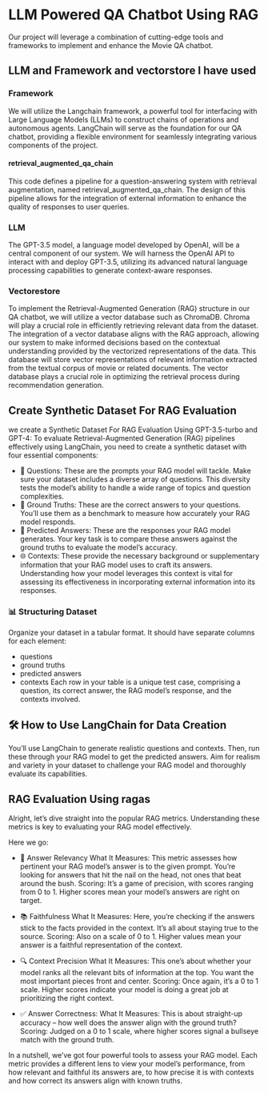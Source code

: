 # LLM Powered QA Chatbot Using RAG
Our project will leverage a combination of cutting-edge tools and frameworks to implement and enhance the Movie QA chatbot. 

## LLM and Framework and vectorstore I have used

### Framework
We will utilize the Langchain framework, a powerful tool for interfacing with Large Language Models (LLMs) to construct chains of operations and autonomous agents.
LangChain will serve as the foundation for our QA chatbot, providing a flexible environment for seamlessly integrating various components of the project.

####  retrieval_augmented_qa_chain
This code defines a pipeline for a question-answering system with retrieval augmentation, named retrieval_augmented_qa_chain.
The design of this pipeline allows for the integration of external information to enhance the quality of responses to user queries.

### LLM 
The GPT-3.5 model, a language model developed by OpenAI, will be a central component of our system.
We will harness the OpenAI API to interact with and deploy GPT-3.5, utilizing its advanced natural language processing capabilities to generate context-aware responses.

### Vectorestore
To implement the Retrieval-Augmented Generation (RAG) structure in our QA chatbot, we will utilize a vector database such as ChromaDB. 
Chroma will play a crucial role in efficiently retrieving relevant data from the dataset. 
The integration of a vector database aligns with the RAG approach, allowing our system to make informed decisions based on the contextual understanding provided by the vectorized representations of the data. 
This database will store vector representations of relevant information extracted from the textual corpus of movie or related documents. 
The vector database plays a crucial role in optimizing the retrieval process during recommendation generation.

## Create Synthetic Dataset For RAG Evaluation
we create a Synthetic Dataset For RAG Evaluation Using GPT-3.5-turbo and GPT-4:
To evaluate Retrieval-Augmented Generation (RAG) pipelines effectively using LangChain, you need to create a synthetic dataset with four essential components:


- 🤔 Questions: These are the prompts your RAG model will tackle. Make sure your dataset includes a diverse array of questions. This diversity tests the model’s ability to handle a wide range of topics and question complexities.
- 🎯 Ground Truths: These are the correct answers to your questions. You’ll use them as a benchmark to measure how accurately your RAG model responds.
- 🔮 Predicted Answers: These are the responses your RAG model generates. Your key task is to compare these answers against the ground truths to evaluate the model’s accuracy.
- 🌐 Contexts: These provide the necessary background or supplementary information that your RAG model uses to craft its answers. Understanding how your model leverages this context is vital for assessing its effectiveness in incorporating external information into its responses.


### 📊 Structuring Dataset
Organize your dataset in a tabular format. It should have separate columns for each element: 
- questions
- ground truths
- predicted answers
- contexts
Each row in your table is a unique test case, comprising a question, its correct answer, the RAG model’s response, and the contexts involved.

## 🛠️ How to Use LangChain for Data Creation
You’ll use LangChain to generate realistic questions and contexts. 
Then, run these through your RAG model to get the predicted answers. 
Aim for realism and variety in your dataset to challenge your RAG model and thoroughly evaluate its capabilities.

## RAG Evaluation Using ragas
Alright, let’s dive straight into the popular RAG metrics. Understanding these metrics is key to evaluating your RAG model effectively.

Here we go:
- 🎯 Answer Relevancy
What It Measures: This metric assesses how pertinent your RAG model’s answer is to the given prompt. You’re looking for answers that hit the nail on the head, not ones that beat around the bush.
Scoring: It’s a game of precision, with scores ranging from 0 to 1. Higher scores mean your model’s answers are right on target.

- 📚 Faithfulness
What It Measures: Here, you’re checking if the answers stick to the facts provided in the context. It’s all about staying true to the source.
Scoring: Also on a scale of 0 to 1. Higher values mean your answer is a faithful representation of the context.

- 🔍 Context Precision
What It Measures: This one’s about whether your model ranks all the relevant bits of information at the top. You want the most important pieces front and center.
Scoring: Once again, it’s a 0 to 1 scale. Higher scores indicate your model is doing a great job at prioritizing the right context.

- ✅ Answer Correctness:
What It Measures: This is about straight-up accuracy – how well does the answer align with the ground truth?
Scoring: Judged on a 0 to 1 scale, where higher scores signal a bullseye match with the ground truth.


In a nutshell, we’ve got four powerful tools to assess your RAG model. Each metric provides a different lens to view your model’s performance, from how relevant and faithful its answers are, to how precise it is with contexts and how correct its answers align with known truths.
